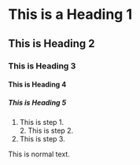 # This is a Heading 1

## This is Heading 2

### This is Heading 3

#### This is Heading 4

##### This is Heading 5


1. This is step 1.   
    2. This is step 2.
1. This is step 3.


This is normal text.

